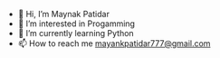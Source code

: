 - 👋 Hi, I’m Maynak Patidar
- 👀 I’m interested in Progamming
- 🌱 I’m currently learning Python
- 📫 How to reach me mayankpatidar777@gmail.com

<!---
mayankpatidar77/mayankpatidar77 is a ✨ special ✨ repository because its `README.md` (this file) appears on your GitHub profile.
You can click the Preview link to take a look at your changes.
--->
